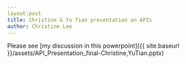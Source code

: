 ```yaml
---
layout:post
title: Christine & Yu Tian presentation on APIs
author: Christine Lee
---
```


Please see [my discussion in this powerpoint]({{ site.baseurl }}/assets/API_Presentation_final-Christine,YuTian.pptx)

